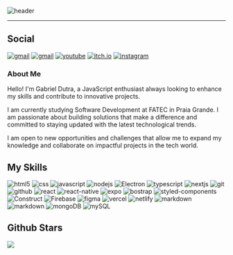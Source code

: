 ![header](https://github.com/user-attachments/assets/17e668c0-c7d1-4e99-8b31-e870a636f26f)

<hr>

## Social

<a href="https://www.linkedin.com/in/gabriel-amarante/"><img src="https://img.shields.io/badge/Gabriel Dutra-1A3953?style=for-the-badge&logo=linkedin&logoColor=white" alt="gmail"/></a>
<a href="mailto:gabrieldutraamarante@gmail.com"><img src="https://img.shields.io/badge/gabrieldutraamarante@gmail.com-1A3953?style=for-the-badge&logo=gmail&logoColor=white" alt="gmail"/></a>
<a href="https://www.youtube.com/@dutrinhadev"><img src="https://img.shields.io/badge/Dutrinha Dev-1A3953?style=for-the-badge&logo=youtube&logoColor=white" alt="youtube"/></a>
<a href="https://itch.io/profile/diuta"><img src="https://img.shields.io/badge/Diuta-1A3953?style=for-the-badge&logo=itch.io&logoColor=white" alt="itch.io"/></a>
<a href="https://www.instagram.com/dutrinha_dev/"><img src="https://img.shields.io/badge/Dutinha_dev-1A3953?style=for-the-badge&logo=instagram&logoColor=white" alt="instagram"/></a>

### About Me

Hello! I'm Gabriel Dutra, a JavaScript enthusiast always looking to enhance my skills and contribute to innovative projects.

I am currently studying Software Development at FATEC in Praia Grande. I am passionate about building solutions that make a difference and committed to staying updated with the latest technological trends.

I am open to new opportunities and challenges that allow me to expand my knowledge and collaborate on impactful projects in the tech world.

## My Skills

![html5](https://img.shields.io/badge/HTML5-1A3953?style=for-the-badge&logo=html5&logoColor=white)
![css](https://img.shields.io/badge/CSS3-1A3953?style=for-the-badge&logo=css3&logoColor=white)
![javascript](https://img.shields.io/badge/JavaScript-1A3953?style=for-the-badge&logo=javascript&logoColor=white)
![nodejs](https://img.shields.io/badge/Node.js-1A3953?style=for-the-badge&logo=node.js&logoColor=white)
![Electron](https://img.shields.io/badge/Electron-1A3953?style=for-the-badge&logo=electron&logoColor=white)
![typescript](https://img.shields.io/badge/TypeScript-1A3953?style=for-the-badge&logo=typescript&logoColor=white)
![nextjs](https://img.shields.io/badge/nextjs-1A3953?style=for-the-badge&logo=next.js&logoColor=white)
![git](https://img.shields.io/badge/Git-1A3953?style=for-the-badge&logo=git&logoColor=white)
![github](https://img.shields.io/badge/GitHub-1A3953?style=for-the-badge&logo=github&logoColor=white)
![react](https://img.shields.io/badge/React-1A3953?style=for-the-badge&logo=react&logoColor=white)
![react-native](https://img.shields.io/badge/React_Native-1A3953?style=for-the-badge&logo=react&logoColor=white)
![expo](https://img.shields.io/badge/Expo-1A3953?style=for-the-badge&logo=expo&logoColor=white)
![bostrap](https://img.shields.io/badge/Bootstrap-1A3953?style=for-the-badge&logo=bootstrap&logoColor=white)
![styled-components](https://img.shields.io/badge/styled--components-1A3953?style=for-the-badge&logo=styled-components&logoColor=white)
![Construct](https://img.shields.io/badge/construct-1A3953?style=for-the-badge&logo=construct3&logoColor=white)
![Firebase](https://img.shields.io/badge/Firebase-1A3953?style=for-the-badge&logo=firebase&logoColor=white)
![figma](https://img.shields.io/badge/figma-1A3953?style=for-the-badge&logo=figma&logoColor=white)
![vercel](https://img.shields.io/badge/vercel-1A3953?style=for-the-badge&logo=vercel&logoColor=white)
![netlify](https://img.shields.io/badge/netlify-1A3953?style=for-the-badge&logo=netlify&logoColor=white)
![markdown](https://img.shields.io/badge/markdown-1A3953?style=for-the-badge&logo=markdown&logoColor=white)
![markdown](https://img.shields.io/badge/tailwindcss-1A3953?style=for-the-badge&logo=tailwindcss&logoColor=white)
![mongoDB](https://img.shields.io/badge/mongoDB-1A3953?style=for-the-badge&logo=mongodb&logoColor=white)
![mySQL](https://img.shields.io/badge/mySQL-1A3953?style=for-the-badge&logo=mysql&logoColor=white)


## **Github Stars**
<a href="https://github.com/anuraghazra/github-readme-stats"><img align="center" src="https://github-readme-stats.vercel.app/api?username=DutraGames&show_icons=true&theme=dracula" /></a>

